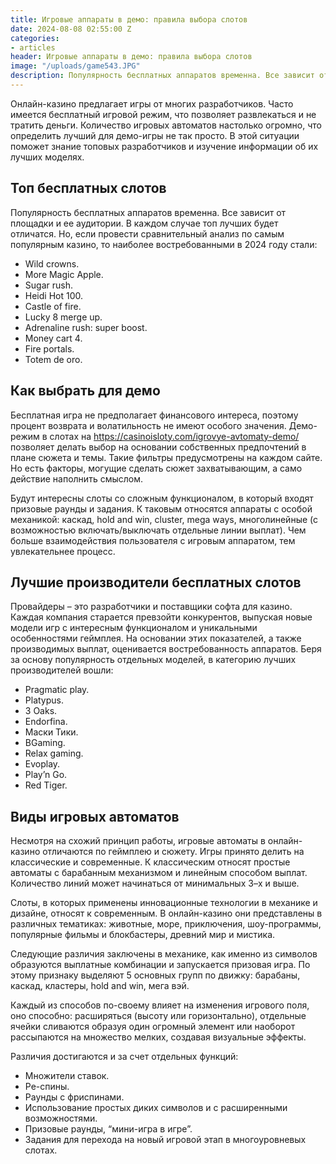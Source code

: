 ```yaml
---
title: Игровые аппараты в демо: правила выбора слотов
date: 2024-08-08 02:55:00 Z
categories:
- articles
header: Игровые аппараты в демо: правила выбора слотов
image: "/uploads/game543.JPG"
description: Популярность бесплатных аппаратов временна. Все зависит от площадки и ее аудитории. В каждом случае топ лучших будет отличатся.
---
```


<p>Онлайн-казино предлагает игры от многих разработчиков. Часто имеется бесплатный игровой режим, что позволяет развлекаться и не тратить деньги. Количество игровых автоматов настолько огромно, что определить лучший для демо-игры не так просто. В этой ситуации поможет знание топовых разработчиков и изучение информации об их лучших моделях.</p>
<h2>Топ бесплатных слотов</h2>
<p>Популярность бесплатных аппаратов временна. Все зависит от площадки и ее аудитории. В каждом случае топ лучших будет отличатся. Но, если провести сравнительный анализ по самым популярным казино, то наиболее востребованными в 2024 году стали:</p>
<ul>
<li>Wild crowns.</li>
<li>More Magic Apple.</li>
<li>Sugar rush.</li>
<li>Heidi Hot 100.</li>
<li>Castle of fire.</li>
<li>Lucky 8 merge up.</li>
<li>Adrenaline rush: super boost.</li>
<li>Money cart 4.</li>
<li>Fire portals.</li>
<li>Totem de oro.</li>
</ul>
<h2>Как выбрать для демо</h2>
<p>Бесплатная игра не предполагает финансового интереса, поэтому процент возврата и волатильность не имеют особого значения. Демо-режим в слотах на <a href="https://casinoisloty.com/igrovye-avtomaty-demo/">https://casinoisloty.com/igrovye-avtomaty-demo/</a> позволяет делать выбор на основании собственных предпочтений в плане сюжета и темы. Такие фильтры предусмотрены на каждом сайте. Но есть факторы, могущие сделать сюжет захватывающим, а само действие наполнить смыслом.</p>
<p>Будут интересны слоты со сложным функционалом, в который входят призовые раунды и задания. К таковым относятся аппараты с особой механикой: каскад, hold and win, cluster, mega ways, многолинейные (с возможностью включать/выключать отдельные линии выплат). Чем больше взаимодействия пользователя с игровым аппаратом, тем увлекательнее процесс.</p>
<h2>Лучшие производители бесплатных слотов</h2>
<p>Провайдеры &ndash; это разработчики и поставщики софта для казино. Каждая компания старается превзойти конкурентов, выпуская новые модели игр с интересным функционалом и уникальными особенностями геймплея. На основании этих показателей, а также производимых выплат, оценивается востребованность аппаратов. Беря за основу популярность отдельных моделей, в категорию лучших производителей вошли:</p>
<ul>
<li>Pragmatic play.</li>
<li>Platypus.</li>
<li>3 Oaks.</li>
<li>Endorfina.</li>
<li>Маски Тики.</li>
<li>BGaming.</li>
<li>Relax gaming.</li>
<li>Evoplay.</li>
<li>Play&rsquo;n Go.</li>
<li>Red Tiger.</li>
</ul>
<h2>Виды игровых автоматов</h2>
<p>Несмотря на схожий принцип работы, игровые автоматы в онлайн-казино отличаются по геймплею и сюжету. Игры принято делить на классические и современные. К классическим относят простые автоматы с барабанным механизмом и линейным способом выплат. Количество линий может начинаться от минимальных 3&ndash;х и выше.</p>
<p>Слоты, в которых применены инновационные технологии в механике и дизайне, относят к современным. В онлайн-казино они представлены в различных тематиках: животные, море, приключения, шоу-программы, популярные фильмы и блокбастеры, древний мир и мистика.</p>
<p>Следующие различия заключены в механике, как именно из символов образуются выплатные комбинации и запускается призовая игра. По этому признаку выделяют 5 основных групп по движку: барабаны, каскад, кластеры, hold and win, мега вэй.</p>
<p>Каждый из способов по-своему влияет на изменения игрового поля, оно способно: расширяться (высоту или горизонтально), отдельные ячейки сливаются образуя один огромный элемент или наоборот рассыпаются на множество мелких, создавая визуальные эффекты.</p>
<p>Различия достигаются и за счет отдельных функций:</p>
<ul>
<li>Множители ставок.</li>
<li>Ре-спины.</li>
<li>Раунды с фриспинами.</li>
<li>Использование простых диких символов и с расширенными возможностями.</li>
<li>Призовые раунды, &ldquo;мини-игра в игре&rdquo;.</li>
<li>Задания для перехода на новый игровой этап в многоуровневых слотах.</li>
</ul>
